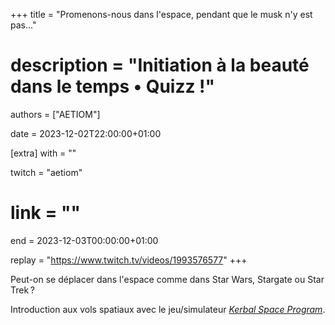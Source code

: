 +++
title = "Promenons-nous dans l'espace, pendant que le musk n'y est pas…"
# description = "Initiation à la beauté dans le temps • Quizz !"
authors = ["AETIOM"]

date = 2023-12-02T22:00:00+01:00

[extra]
with = ""

twitch = "aetiom"
# link = ""

end = 2023-12-03T00:00:00+01:00

replay = "https://www.twitch.tv/videos/1993576577"
+++

Peut-on se déplacer dans l'espace comme dans Star Wars, Stargate ou Star Trek ?

Introduction aux vols spatiaux avec le jeu/simulateur [_Kerbal Space Program_](https://www.kerbalspaceprogram.com/).
